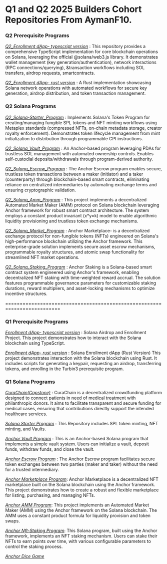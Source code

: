 <h1> Q1 and Q2 2025 Builders Cohort Repositories From AymanF10.</h1>

<h3> Q2 Prerequisite Programs</h3>

[*Q2_Enrollment dApp- typescript version*](https://github.com/AymanF10/Q2_Enrollment_dApp_Typescript_version)  : This repository provides a comprehensive TypeScript implementation for core blockchain operations on Solana, leveraging the official @solana/web3.js library. It demonstrates wallet management (key generation/authentication), network interactions (RPC connections/querying), &transaction workflows including SOL transfers, airdrop requests, smartcontracts.

[*Q2_Enrollment dApp- rust version*](https://github.com/AymanF10/Q2_Enrollment_dApp_Rust_version) : A Rust implementation showcasing Solana network operations with automated workflows for secure key generation, airdrop distribution, and token transaction management.

<h3> Q2 Solana Programs</h3>

[*Q2_Solana-Starter_Program*](https://github.com/AymanF10/Q2_Solana-Starter) : Implements Solana's Token Program for creating/managing fungible SPL tokens and NFT minting workflows using Metaplex standards (compressed NFTs, on-chain metadata storage, creator royalty enforcement). Demonstrates token lifecycle management from mint initialization to distribution through programmable CPI instructions.

[*Q2_Solana_Vault_Program*](https://github.com/AymanF10/Q2_Solana_Vault) : An Anchor-based program leveraging PDAs for trustless SOL management with automated ownership controls. Enables self-custodial deposits/withdrawals through program-derived authority.

[*Q2_Solana_Escrow_Program*](https://github.com/AymanF10/Q2_Solana_Escrow) : The Anchor Escrow program enables secure, trustless token transactions between a maker (initiator) and a taker (counterparty) through blockchain-based smart contracts, eliminating reliance on centralized intermediaries by automating exchange terms and ensuring cryptographic validation.

[*Q2_Solana_Amm_Program*](https://github.com/AymanF10/Q2_Solana_Amm) : This project implements a decentralized Automated Market Maker (AMM) protocol on Solana blockchain leveraging Anchor framework for robust smart contract architecture. The system employs a constant product invariant (x*y=k) model to enable algorithmic liquidity provisioning and trustless token exchange mechanisms.

[*Q2_Solana_Market_Program*](https://github.com/AymanF10/Q2_Solana_Marketplace) : Anchor Marketplace- is a decentralized exchange protocol for non-fungible tokens (NFTs) engineered on Solana's high-performance blockchain utilizing the Anchor framework. This enterprise-grade solution implements secure asset escrow mechanisms, programmable royalty structures, and atomic swap functionality for streamlined NFT market operations.

[*Q2_Solana_Staking_Program*](https://github.com/AymanF10/Q2_Solana_Staking) : Anchor Staking is a Solana-based smart contract system engineered using Anchor's framework, enabling decentralized NFT staking with time-weighted reward accrual. The solution features programmable governance parameters for customizable staking durations, reward multipliers, and asset-locking mechanisms to optimize incentive structures.

=========================================================================

<h3> Q1 Prerequisite Programs</h3>

[*Enrollment dApp- typescript version*](https://github.com/AymanF10/Enrollment_dApp_Typescript_version)  : Solana Airdrop and Enrollment Project. This project demonstrates how to interact with the Solana blockchain using TypeScript. 

[*Enrollment dApp- rust version*](https://github.com/AymanF10/Enrollment_dApp_Rust_version) : Solana Enrollment dApp (Rust Version)
This project demonstrates interaction with the Solana blockchain using Rust. It includes scripts for generating a keypair, requesting an airdrop, transferring tokens, and enrolling in the Turbin3 prerequisite program.

<h3> Q1 Solana Programs</h3>

[*CuraChain(Capstone)*](https://github.com/AymanF10/CuraChain) : CuraChain is a decentralized crowdfunding platform designed to connect patients in need of medical treatment with philanthropic donors. It aims to facilitate transparent and secure funding for medical cases, ensuring that contributions directly support the intended healthcare services.

[*Solana Starter Program*](https://github.com/AymanF10/solana-starter) : This Repository includes SPL token minting, NFT minting, and Vaults.

[*Anchor Vault Program*](https://github.com/AymanF10/anchor_vault) : This is an Anchor-based Solana program that implements a simple vault system. Users can initialize a vault, deposit funds, withdraw funds, and close the vault.

[*Anchor Escrow Program*](https://github.com/AymanF10/anchor_escrow) : The Anchor Escrow program facilitates secure token exchanges between two parties (maker and taker) without the need for a trusted intermediary.

[*Anchor Marketplace Program*](https://github.com/AymanF10/anchor_marketplace): Anchor Marketplace is a decentralized NFT marketplace built on the Solana blockchain using the Anchor framework. This project demonstrates how to create a robust and flexible marketplace for listing, purchasing, and managing NFTs.

[*Anchor AMM Program*](https://github.com/AymanF10/anchor_amm): This project implements an Automated Market Maker (AMM) using the Anchor framework on the Solana blockchain. The AMM uses a constant product formula for liquidity provision and token swaps.

[*Anchor Nft-Staking Program*](https://github.com/AymanF10/anchor_nft_staking): This Solana program, built using the Anchor framework, implements an NFT staking mechanism. Users can stake their NFTs to earn points over time, with various configurable parameters to control the staking process.

[*Anchor Dice Game*](https://github.com/AymanF10/anchor_dice_game)


